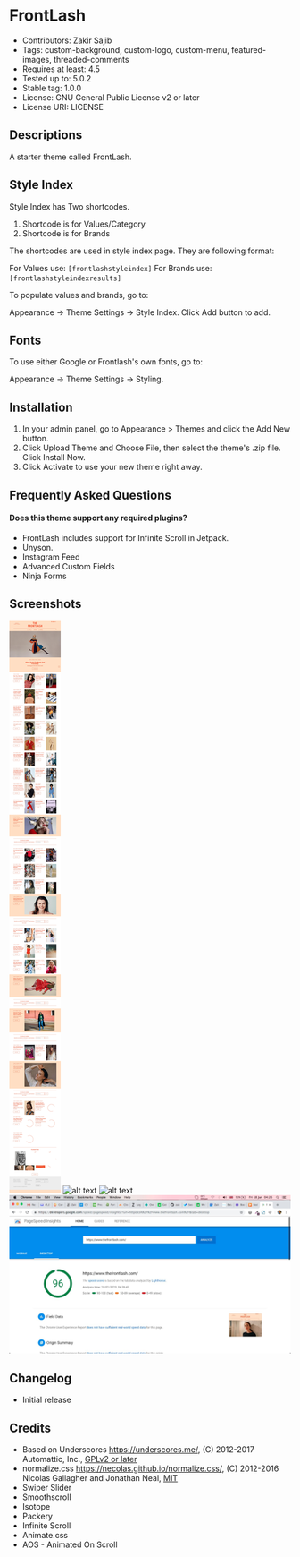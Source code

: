 # FrontLash
* Contributors: Zakir Sajib
* Tags: custom-background, custom-logo, custom-menu, featured-images, threaded-comments
* Requires at least: 4.5
* Tested up to: 5.0.2
* Stable tag: 1.0.0
* License: GNU General Public License v2 or later
* License URI: LICENSE

## Descriptions
A starter theme called FrontLash.

## Style Index
Style Index has Two shortcodes.

1. Shortcode is for Values/Category
2. Shortcode is for Brands

The shortcodes are used in style index page. They are following format:

For Values use: `[frontlashstyleindex]`
For Brands use: `[frontlashstyleindexresults]`

To populate values and brands, go to:

Appearance -> Theme Settings -> Style Index.
Click Add button to add.

## Fonts

To use either Google or Frontlash's own fonts, go to:

Appearance -> Theme Settings -> Styling.

## Installation

1. In your admin panel, go to Appearance > Themes and click the Add New button.
2. Click Upload Theme and Choose File, then select the theme's .zip file. Click Install Now.
3. Click Activate to use your new theme right away.

## Frequently Asked Questions

#### Does this theme support any required plugins?

* FrontLash includes support for Infinite Scroll in Jetpack.
* Unyson.
* Instagram Feed
* Advanced Custom Fields
* Ninja Forms

## Screenshots
![alt text](https://github.com/zakirsajib/The-Frontlash/blob/master/assets/screenshots/FireShot%20Capture%20104%20-%20%20-%20https___www.thefrontlash.com_.jpg)
![alt text](https://github.com/zakirsajib/The-Frontlash/blob/master/assets/screenshots/FireShot%20Capture%20101%20-%20Theme%20Settings%20%E2%80%B9%20The%20Front_%20-%20http___localhost_frontlash_wp-admin__themes.php.jpg)
![alt text](https://github.com/zakirsajib/The-Frontlash/blob/master/assets/screenshots/FireShot%20Capture%20100%20-%20Theme%20Settings%20%E2%80%B9%20The%20Front_%20-%20http___localhost_frontlash_wp-admin__themes.php.jpg)
![alt text](https://github.com/zakirsajib/The-Frontlash/blob/master/assets/screenshots/Screen%20Shot%20202.jpg)


## Changelog

* Initial release

## Credits

* Based on Underscores https://underscores.me/, (C) 2012-2017 Automattic, Inc., [GPLv2 or later](https://www.gnu.org/licenses/gpl-2.0.html)
* normalize.css https://necolas.github.io/normalize.css/, (C) 2012-2016 Nicolas Gallagher and Jonathan Neal, [MIT](https://opensource.org/licenses/MIT)
* Swiper Slider
* Smoothscroll
* Isotope
* Packery
* Infinite Scroll
* Animate.css
* AOS - Animated On Scroll
